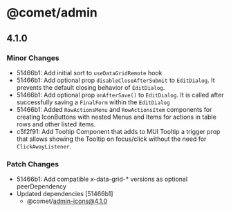 # @comet/admin

## 4.1.0

### Minor Changes

-   51466b1: Add initial sort to `useDataGridRemote` hook
-   51466b1: Add optional prop `disableCloseAfterSubmit` to `EditDialog`. It prevents the default closing behavior of `EditDialog`.
-   51466b1: Add optional prop `onAfterSave()` to `EditDialog`. It is called after successfully saving a `FinalForm` within the `EditDialog`
-   51466b1: Added `RowActionsMenu` and `RowActionsItem` components for creating IconButtons with nested Menus and Items for actions in table rows and other listed items.
-   c5f2f91: Add Tooltip Component that adds to MUI Tooltip a trigger prop that allows showing the Tooltip on focus/click without the need for `ClickAwayListener`.

### Patch Changes

-   51466b1: Add compatible x-data-grid-\* versions as optional peerDependency
-   Updated dependencies [51466b1]
    -   @comet/admin-icons@4.1.0
